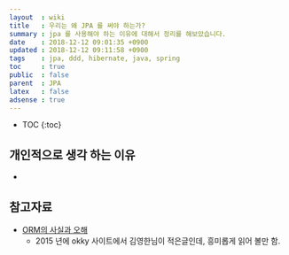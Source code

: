 ```yaml
---
layout  : wiki
title   : 우리는 왜 JPA 를 써야 하는가?
summary : jpa 를 사용해야 하는 이유에 대해서 정리를 해보았습니다.
date    : 2018-12-12 09:01:35 +0900
updated : 2018-12-12 09:11:58 +0900
tags    : jpa, ddd, hibernate, java, spring	
toc     : true
public  : false
parent  : JPA
latex   : false
adsense : true
---
```

* TOC
{:toc}

## 개인적으로 생각 하는 이유

* 
 
## 참고자료

* [ORM의 사실과 오해](https://okky.kr/article/286812)
	* 2015 년에 okky 사이트에서 김영한님이 적은글인데, 흥미롭게 읽어 볼만 함. 
